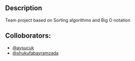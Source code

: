 ## Description

Team project based on Sorting algorithms and Big O notation

## Colloborators:

- [@aysucuk](https://github.com/aysucuk)
- [@shukufabayramzada](https://github.com/shukufabayramzada)



